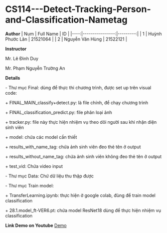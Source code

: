 ﻿# CS114---Detect-Tracking-Person-and-Classification-Nametag
<strong>Author</strong>
| Num |    Full Name    |    ID    | 
|----:|----------------:|---------:|
|  1  | Huỳnh Phước Lân | 21521064 |
|  2  | Nguyễn Văn Hùng | 21522121 |

<strong>Instructor</strong>
<p>Mr. Lê Đình Duy</p>
<P>Mr. Phạm Nguyễn Trường An</P>

<strong>Details</strong>
<p>- Thư mục Final: dùng để thực thi chương trình, được set up trên visual code:</p> 
<p>+ FINAL_MAIN_classify+detect.py: là file chính, để chạy chương trình</p>
<p>+  FINAL_classification_predict.py: file phân loại ảnh</p>
<p>+ tracker.py: file này thực hiện nhiệm vụ theo dõi người sau khi nhận diện sinh viên</p>
<p>+ model: chứa các model cần thiết</p>
<p>+ results_with_name_tag: chứa ảnh sinh viên đeo thẻ tên ở output</p>
<p>+ results_without_name_tag: chứa ảnh sinh viên không đeo thẻ tên ở output</p>
<p>+ test_vid: Chứa video input</p>
<p>- Thư mục Data: Chứ dữ liệu thu thập được</p>
<p>- Thư mục Train model: </p>
<p>+ TransferLearning.ipynb: thực hiện ở google colab, đùng để train model classification</p>
<p>+ 28.1.model_ft-VER6.pt: chứa model ResNet18 dùng để thực hiện nhiệm vụ classification</p>

<strong>Link Demo on Youtube</strong>
<a href='https://www.youtube.com/watch?v=z5tckBwx378'>Demo</a>